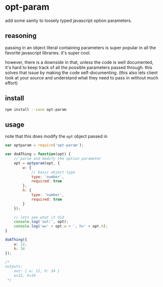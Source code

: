 # opt-param

add some sanity to loosely typed javascript option parameters.

## reasoning

passing in an object literal containing parameters is super popular in all the favorite javascript libraries. it's super cool.

however, there is a downside in that, unless the code is well documented, it's hard to keep track of all the possible parameters passed through. this solves that issue by making the code self-documenting. (this also lets client look at your source and understand what they need to pass in without much effort)

## install

```sh
npm install --save opt-param
```

## usage

note that this does modify the `opt` object passed in

```js
var optparam = require('opt-param');

var doAThing = function(opt) {
    // parse and modify the option parameter
    opt = optparam(opt, {
        w: {
            // basic object type
            type: 'number',
            required: true
        },
        h: {
            type: 'number',
            required: true
        }
    });

    // lets see what it did
    console.log('out:', opt);
    console.log('w=' + opt.w + ', h=' + opt.h);
}

doAThing({
    w: 12,
    h: 34
});

/*
outputs:
    out: { w: 12, h: 34 }
    w=12, h=34
 */
```